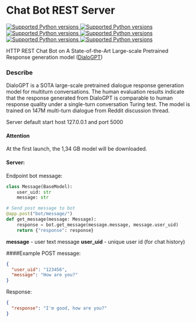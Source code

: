 # Chat Bot REST Server
<a href="https://www.python.org/" target="_blank">
    <img src="https://img.shields.io/badge/python-v3.9-blue" alt="Supported Python versions">
</a>
<a href="https://huggingface.co" target="_blank">
    <img src="https://img.shields.io/badge/transformers-v4.12.0-green" alt="Supported Python versions">
</a>
<a href="https://pytorch.org/" target="_blank">
    <img src="https://img.shields.io/badge/PyTorch-v1.10.0-green" alt="Supported Python versions">
</a>
<a href="https://fastapi.tiangolo.com/" target="_blank">
    <img src="https://img.shields.io/badge/fastapi-v0.70.0-green" alt="Supported Python versions">
</a>
<a href="https://www.uvicorn.org/" target="_blank">
    <img src="https://img.shields.io/badge/uvicorn-v0.15.0-green" alt="Supported Python versions">
</a>
<a href="https://pydantic-docs.helpmanual.io/" target="_blank">
    <img src="https://img.shields.io/badge/pydantic-v1.8.2-green" alt="Supported Python versions">
</a>

HTTP REST Chat Bot on A State-of-the-Art Large-scale Pretrained Response generation model ([DialoGPT](https://huggingface.co/microsoft/DialoGPT-medium))  
### Describe
DialoGPT is a SOTA large-scale pretrained dialogue response generation model for multiturn conversations. The human evaluation results indicate that the response generated from DialoGPT is comparable to human response quality under a single-turn conversation Turing test. The model is trained on 147M multi-turn dialogue from Reddit discussion thread.

Server default start host 127.0.0.1 and port 5000
#### Attention 
At the first launch, the 1,34 GB model will be downloaded.
#### Server:

Endpoint bot message:
```python
class Message(BaseModel):
    user_uid: str
    message: str

# Send post message to bot
@app.post("bot/message/")
def get_message(message: Message):
    response = bot.get_message(message.message, message.user_uid)
    return {"response": response}
```
**message** - user text message
**user_uid** - unique user id (for chat history)

####Example
POST message:
```json
{
  "user_uid": "123456",
  "message": "How are you?"
}
```
Response:
```json
{
  "response": "I'm good, how are you?"
}
```
